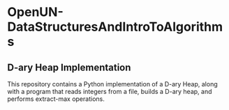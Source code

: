 # OpenUN-DataStructuresAndIntroToAlgorithms

## D-ary Heap Implementation

This repository contains a Python implementation of a D-ary Heap, along with a program that reads integers from a file, builds a D-ary heap, and performs extract-max operations.